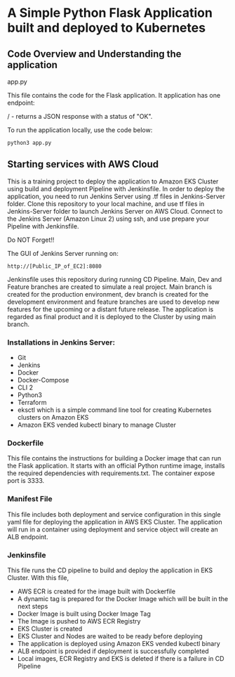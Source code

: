 # A Simple Python Flask Application built and deployed to Kubernetes

## Code Overview and Understanding the application

app.py

This file contains the code for the Flask application. It application has one endpoint:

/ - returns a JSON response with a status of "OK".

To run the application locally, use the code below:
```
python3 app.py
```

## Starting services with AWS Cloud

This is a training project to deploy the application to Amazon EKS Cluster using build and deployment Pipeline with Jenkinsfile. In order to deploy the application, you need to run Jenkins Server using .tf files in Jenkins-Server folder. Clone this repository to your local machine, and use tf files in Jenkins-Server folder to launch Jenkins Server on AWS Cloud. Connect to the Jenkins Server (Amazon Linux 2) using ssh, and use prepare your Pipeline with Jenkinsfile.

Do NOT Forget!!

The GUI of Jenkins Server running on: 
```
http://[Public_IP_of_EC2]:8080
```

Jenkinsfile uses this repository during running CD Pipeline. Main, Dev and Feature branches are created to simulate a real project. Main branch is created for the production environment, dev branch is created for the development environment and feature branches are used to develop new features for the upcoming or a distant future release. The application is regarded as final product and it is deployed to the Cluster by using main branch.

### Installations in Jenkins Server:

* Git
* Jenkins
* Docker
* Docker-Compose
* CLI 2
* Python3
* Terraform
* eksctl which is a simple command line tool for creating Kubernetes clusters on Amazon EKS
* Amazon EKS vended kubectl binary to manage Cluster


### Dockerfile

This file contains the instructions for building a Docker image that can run the Flask application. It starts with an official Python runtime image, installs the required dependencies with requirements.txt. The container expose port is 3333.

### Manifest File

This file includes both deployment and service configuration in this single yaml file for deploying the application in AWS EKS Cluster. The application will run in a container using deployment and service object will create an ALB endpoint.

### Jenkinsfile

This file runs the CD pipeline to build and deploy the application in EKS Cluster. With this file, 

* AWS ECR is created for the image built with Dockerfile
* A dynamic tag is prepared for the Docker Image which will be built in the next steps
* Docker Image is built using Docker Image Tag
* The Image is pushed to AWS ECR Registry
* EKS Cluster is created
* EKS Cluster and Nodes are waited to be ready before deploying
* The application is deployed using Amazon EKS vended kubectl binary
* ALB endpoint is provided if deployment is successfully completed
* Local images, ECR Registry and EKS is deleted if there is a failure in CD Pipeline 





